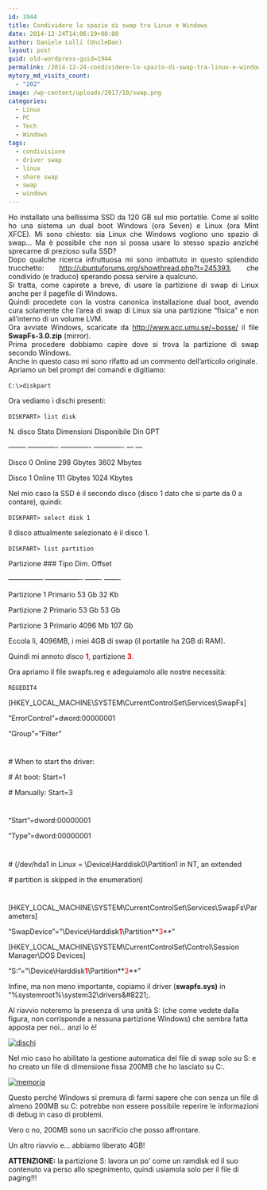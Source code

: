 ```yaml
---
id: 1944
title: Condividere lo spazio di swap tra Linux e Windows
date: 2014-12-24T14:06:19+00:00
author: Daniele Lolli (UncleDan)
layout: post
guid: old-wordpress-guid=1944
permalink: /2014-12-24-condividere-lo-spazio-di-swap-tra-linux-e-windows.html
mytory_md_visits_count:
  - "202"
image: /wp-content/uploads/2017/10/swap.png
categories:
  - Linux
  - PC
  - Tech
  - Windows
tags:
  - condivisione
  - driver swap
  - linux
  - share swap
  - swap
  - windows
---
```

<p style="text-align: justify;">
  Ho installato una bellissima SSD da 120 GB sul mio portatile. Come al solito ho una sistema un dual boot Windows (ora Seven) e Linux (ora Mint XFCE). Mi sono chiesto: sia Linux che Windows vogliono uno spazio di swap&#8230; Ma è possibile che non si possa usare lo stesso spazio anziché sprecarne di prezioso sulla SSD?<br /> Dopo qualche ricerca infruttuosa mi sono imbattuto in questo splendido trucchetto: <a title="http://ubuntuforums.org/showthread.php?t=245393" href="http://ubuntuforums.org/showthread.php?t=245393" target="_blank" rel="noopener">http://ubuntuforums.org/showthread.php?t=245393</a>, che condivido (e traduco) sperando possa servire a qualcuno.<br /> Si tratta, come capirete a breve, di usare la partizione di swap di Linux anche per il pagefile di Windows.<br /> Quindi procedete con la vostra canonica installazione dual boot, avendo cura solamente che l&#8217;area di swap di Linux sia una partizione &#8220;fisica&#8221; e non all&#8217;interno di un volume LVM.<br /> Ora avviate Windows, scaricate da <a title="http://www.acc.umu.se/~bosse/" href="http://www.acc.umu.se/~bosse/" target="_blank" rel="noopener">http://www.acc.umu.se/~bosse/</a> il file <strong>SwapFs-3.0.zip</strong> (mirror).<br /> Prima procedere dobbiamo capire dove si trova la partizione di swap secondo Windows.<br /> Anche in questo caso mi sono rifatto ad un commento dell&#8217;articolo originale.<br /> Apriamo un bel prompt dei comandi e digitiamo:
</p>

`C:\>diskpart`

Ora vediamo i dischi presenti:

`DISKPART> list disk`

N. disco Stato Dimensioni Disponibile Din GPT
  
&#8212;&#8212;&#8211; &#8212;&#8212;&#8212;&#8212;- &#8212;&#8212;&#8212;&#8212;- &#8212;&#8212;&#8212;&#8212;- &#8212; &#8212;
  
Disco 0 Online 298 Gbytes 3602 Mbytes
  
Disco 1 Online 111 Gbytes 1024 Kbytes

Nel mio caso la SSD è il secondo disco (disco 1 dato che si parte da 0 a contare), quindi:

`DISKPART> select disk 1`

Il disco attualmente selezionato è il disco 1.

`DISKPART> list partition`

Partizione ### Tipo Dim. Offset
  
&#8212;&#8212;&#8212;&#8212;&#8212; &#8212;&#8212;&#8212;&#8212;&#8212;- &#8212;&#8212;- &#8212;&#8212;-
  
Partizione 1 Primario 53 Gb 32 Kb
  
Partizione 2 Primario 53 Gb 53 Gb
  
Partizione 3 Primario 4096 Mb 107 Gb

Eccola lì, 4096MB, i miei 4GB di swap (il portatile ha 2GB di RAM).
  
Quindi mi annoto disco **<span style="color: #ff0000;">1</span>**, partizione **<span style="color: #ff0000;">3</span>**.

Ora apriamo il file swapfs.reg e adeguiamolo alle nostre necessità:

`REGEDIT4`

[HKEY\_LOCAL\_MACHINE\SYSTEM\CurrentControlSet\Services\SwapFs]

&#8220;ErrorControl&#8221;=dword:00000001

&#8220;Group&#8221;=&#8221;Filter&#8221;

#
  
\# When to start the driver:
  
\# At boot: Start=1
  
\# Manually: Start=3
  
#
  
&#8220;Start&#8221;=dword:00000001

&#8220;Type&#8221;=dword:00000001

#
  
\# (/dev/hda1 in Linux = \\Device\\Harddisk0\\Partition1 in NT, an extended
  
\# partition is skipped in the enumeration)
  
#

[HKEY\_LOCAL\_MACHINE\SYSTEM\CurrentControlSet\Services\SwapFs\Parameters]

&#8220;SwapDevice&#8221;=&#8221;\\Device\\Harddisk<span style="color: #ff0000;"><strong>1</strong></span>\\Partition**<span style="color: #ff0000;">3</span>**&#8221;

[HKEY\_LOCAL\_MACHINE\SYSTEM\CurrentControlSet\Control\Session Manager\DOS Devices]

&#8220;S:&#8221;=&#8221;\\Device\\Harddisk<span style="color: #ff0000;"><strong>1</strong></span>\\Partition**<span style="color: #ff0000;">3</span>**&#8221;
  
Infine, ma non meno importante, copiamo il driver (**swapfs.sys)** in &#8220;%systemroot%\system32\drivers\&#8221;.

Al riavvio noteremo la presenza di una unità S: (che come vedete dalla figura, non corrisponde a nessuna partizione Windows) che sembra fatta apposta per noi&#8230; anzi lo è!

[<img class="alignnone size-full wp-image-1947" src="/wp-content/uploads/2014/12/dischi.png" alt="dischi" width="601" height="303" srcset="/wp-content/uploads/2014/12/dischi.png 601w, /wp-content/uploads/2014/12/dischi-300x151.png 300w" sizes="(max-width: 601px) 100vw, 601px" />](/wp-content/uploads/2014/12/dischi.png)

Nel mio caso ho abilitato la gestione automatica del file di swap solo su S: e ho creato un file di dimensione fissa 200MB che ho lasciato su C:.

<p style="text-align: justify;">
  <a href="/wp-content/uploads/2014/12/memoria.png"><img class="alignnone size-full wp-image-1946" src="/wp-content/uploads/2014/12/memoria.png" alt="memoria" width="354" height="464" srcset="/wp-content/uploads/2014/12/memoria.png 354w, /wp-content/uploads/2014/12/memoria-229x300.png 229w" sizes="(max-width: 354px) 100vw, 354px" /></a>
</p>

<p style="text-align: justify;">
  Questo perché Windows si premura di farmi sapere che con senza un file di almeno 200MB su C: potrebbe non essere possibile reperire le informazioni di debug in caso di problemi.
</p>

Vero o no, 200MB sono un sacrificio che posso affrontare.

Un altro riavvio e&#8230; abbiamo liberato 4GB!

**ATTENZIONE:** la partizione S: lavora un po&#8217; come un ramdisk ed il suo contenuto va perso allo spegnimento, quindi usiamola solo per il file di paging!!!